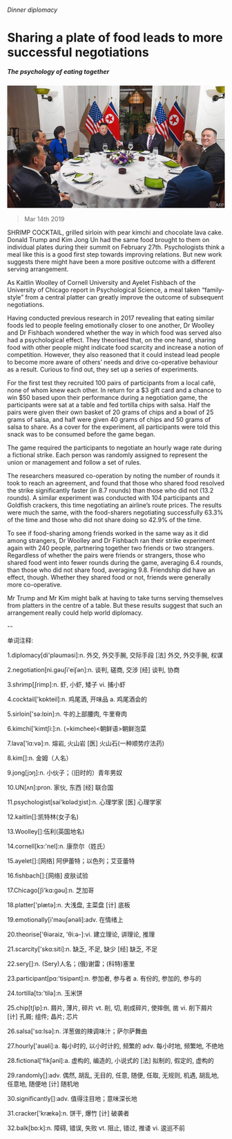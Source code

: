 ###### Dinner diplomacy

# Sharing a plate of food leads to more successful negotiations 

##### The psychology of eating together 

![image](images/20190316_STP003_0.jpg) 

> Mar 14th 2019 

SHRIMP COCKTAIL, grilled sirloin with pear kimchi and chocolate lava cake. Donald Trump and Kim Jong Un had the same food brought to them on individual plates during their summit on February 27th. Psychologists think a meal like this is a good first step towards improving relations. But new work suggests there might have been a more positive outcome with a different serving arrangement. 

As Kaitlin Woolley of Cornell University and Ayelet Fishbach of the University of Chicago report in Psychological Science, a meal taken “family-style” from a central platter can greatly improve the outcome of subsequent negotiations. 

Having conducted previous research in 2017 revealing that eating similar foods led to people feeling emotionally closer to one another, Dr Woolley and Dr Fishbach wondered whether the way in which food was served also had a psychological effect. They theorised that, on the one hand, sharing food with other people might indicate food scarcity and increase a notion of competition. However, they also reasoned that it could instead lead people to become more aware of others’ needs and drive co-operative behaviour as a result. Curious to find out, they set up a series of experiments. 

For the first test they recruited 100 pairs of participants from a local café, none of whom knew each other. In return for a $3 gift card and a chance to win $50 based upon their performance during a negotiation game, the participants were sat at a table and fed tortilla chips with salsa. Half the pairs were given their own basket of 20 grams of chips and a bowl of 25 grams of salsa, and half were given 40 grams of chips and 50 grams of salsa to share. As a cover for the experiment, all participants were told this snack was to be consumed before the game began. 

The game required the participants to negotiate an hourly wage rate during a fictional strike. Each person was randomly assigned to represent the union or management and follow a set of rules. 

The researchers measured co-operation by noting the number of rounds it took to reach an agreement, and found that those who shared food resolved the strike significantly faster (in 8.7 rounds) than those who did not (13.2 rounds). A similar experiment was conducted with 104 participants and Goldfish crackers, this time negotiating an airline’s route prices. The results were much the same, with the food-sharers negotiating successfully 63.3% of the time and those who did not share doing so 42.9% of the time. 

To see if food-sharing among friends worked in the same way as it did among strangers, Dr Woolley and Dr Fishbach ran their strike experiment again with 240 people, partnering together two friends or two strangers. Regardless of whether the pairs were friends or strangers, those who shared food went into fewer rounds during the game, averaging 6.4 rounds, than those who did not share food, averaging 9.8. Friendship did have an effect, though. Whether they shared food or not, friends were generally more co-operative. 

Mr Trump and Mr Kim might balk at having to take turns serving themselves from platters in the centre of a table. But these results suggest that such an arrangement really could help world diplomacy. 

-- 

 单词注释:

1.diplomacy[di'plәumәsi]:n. 外交, 外交手腕, 交际手段 [法] 外交, 外交手腕, 权谋 

2.negotiation[ni.gәuʃi'eiʃәn]:n. 谈判, 磋商, 交涉 [经] 谈判, 协商 

3.shrimp[ʃrimp]:n. 虾, 小虾, 矮子 vi. 捕小虾 

4.cocktail['kɒkteil]:n. 鸡尾酒, 开味品 a. 鸡尾酒会的 

5.sirloin['sә:lɒin]:n. 牛的上部腰肉, 牛里脊肉 

6.kimchi['kimtʃi:]:n. (=kimchee)<朝鲜语>朝鲜泡菜 

7.lava['lɑ:vә]:n. 熔岩, 火山岩 [医] 火山石(一种顺势疗法药) 

8.kim[]:n. 金姆（人名） 

9.jong[jɔŋ]:n. 小伙子；（旧时的）青年男奴 

10.UN[ʌn]:pron. 家伙, 东西 [经] 联合国 

11.psychologist[sai'kɒlәdʒist]:n. 心理学家 [医] 心理学家 

12.kaitlin[]:凯特林(女子名) 

13.Woolley[]:伍利(英国地名) 

14.cornell[kɔ:'nel]:n. 康奈尔（姓氏） 

15.ayelet[]:[网络] 阿伊蕾特；以色列；艾亚蕾特 

16.fishbach[]:[网络] 皮肤试验 

17.Chicago[ʃi'kɑ:gәu]:n. 芝加哥 

18.platter['plætә]:n. 大浅盘, 主菜盘 [计] 底板 

19.emotionally[i'mәuʃәnәli]:adv. 在情绪上 

20.theorise['θiәraiz, 'θi:ә-]:vi. 建立理论, 讲理论, 推理 

21.scarcity['skɑ:siti]:n. 缺乏, 不足, 缺少 [经] 缺乏, 不足 

22.sery[]:n. (Sery)人名；(俄)谢雷；(科特)塞里 

23.participant[pɑ:'tisipәnt]:n. 参加者, 参与者 a. 有份的, 参加的, 参与的 

24.tortilla[tɔ:'tilә]:n. 玉米饼 

25.chip[tʃip]:n. 屑片, 薄片, 碎片 vt. 削, 切, 削成碎片, 使摔倒, 凿 vi. 削下屑片 [计] 孔屑; 组件; 晶片; 芯片 

26.salsa['sɑ:lsә]:n. 洋葱做的辣调味汁；萨尔萨舞曲 

27.hourly['auәli]:a. 每小时的, 以小时计的, 频繁的 adv. 每小时地, 频繁地, 不绝地 

28.fictional['fikʃәnl]:a. 虚构的, 编造的, 小说式的 [法] 拟制的, 假定的, 虚构的 

29.randomly[]:adv. 偶然, 胡乱, 无目的, 任意, 随便, 任取, 无规则, 机遇, 胡乱地, 任意地, 随便地 [计] 随机地 

30.significantly[]:adv. 值得注目地；意味深长地 

31.cracker['krækә]:n. 饼干, 爆竹 [计] 破袭者 

32.balk[bɒ:k]:n. 障碍, 错误, 失败 vt. 阻止, 错过, 推诿 vi. 逡巡不前 

